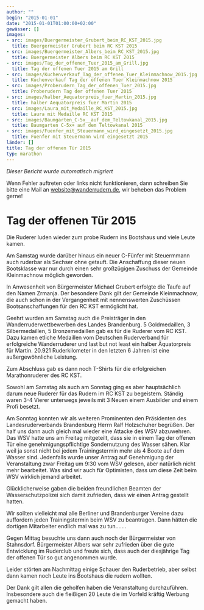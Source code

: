 ```yaml
---
author: ""
begin: "2015-01-01"
date: "2015-01-01T01:00:00+02:00"
gewässer: []
images:
- src: images/Buergermeister_Grubert_beim_RC_KST_2015.jpg
  title: Buergermeister Grubert beim RC KST 2015
- src: images/Buergermeister_Albers_beim_RC_KST_2015.jpg
  title: Buergermeister Albers beim RC KST 2015
- src: images/Tag_der_offenen_Tuer_2015_am_Grill.jpg
  title: Tag der offenen Tuer 2015 am Grill
- src: images/Kuchenverkauf_Tag_der_offenen_Tuer_Kleinmachnow_2015.jpg
  title: Kuchenverkauf Tag der offenen Tuer Kleinmachnow 2015
- src: images/Proberudern_Tag_der_offenen_Tuer_2015.jpg
  title: Proberudern Tag der offenen Tuer 2015
- src: images/halber_Aequatorpreis_fuer_Martin_2015.jpg
  title: halber Aequatorpreis fuer Martin 2015
- src: images/Laura_mit_Medaille_RC_KST_2015.jpg
  title: Laura mit Medaille RC KST 2015
- src: images/Baumgarten_C-5x__auf_dem_Teltowkanal_2015.jpg
  title: Baumgarten C-5x+ auf dem Teltowkanal 2015
- src: images/Fuenfer_mit_Steuermann_wird_eingesetzt_2015.jpg
  title: Fuenfer mit Steuermann wird eingesetzt 2015
länder: []
title: Tag der offenen Tür 2015
typ: marathon
---
```



*Dieser Bericht wurde automatisch migriert*

Wenn Fehler auftreten oder links nicht funktionieren, dann schreiben Sie bitte eine Mail an website@wanderrudern.de, wir beheben das Problem gerne!



# Tag der offenen Tür 2015


Die Ruderer luden wieder zum probe Rudern ins Bootshaus und viele Leute kamen.

Am Samstag wurde darüber hinaus ein neuer C-Fünfer mit Steuermmann auch ruderbar als Sechser ohne getauft. Die Anschaffung dieser neuen Bootsklasse war nur durch einen sehr großzügigen Zuschuss der Gemeinde Kleinmachnow möglich geworden.

In Anwesenheit von Bürgermeister Michael Grubert erfolgte die Taufe auf den Namen Zrmanja. Der besondere Dank gilt der Gemeinde Kleinmachnow, die auch schon in der Vergangenheit mit nennenswerten Zuschüssen Bootsanschaffungen für den RC KST ermöglicht hat.

Geehrt wurden am Samstag auch die Preisträger in den Wanderruderwettbewerben des Landes Brandenburg. 5 Goldmedaillen, 3 Silbermedaillen, 5 Bronzemedaillen gab es für die Ruderer vom RC KST. Dazu kamen etliche Medaillen vom Deutschen Ruderverband für erfolgreiche Wanderruderer und last but not least ein halber Äquatorpreis für Martin. 20.921 Ruderkilometer in den letzten 6 Jahren ist eine außergewöhnliche Leistung.

Zum Abschluss gab es dann noch T-Shirts für die erfolgreichen Marathonruderer des RC KST.

Sowohl am Samstag als auch am Sonntag ging es aber hauptsächlich darum neue Ruderer für das Rudern im RC KST zu begeistern. Ständig waren 3-4 Vierer unterwegs jeweils mit 3 Neuen einem Ausbilder und einem Profi besetzt.

Am Sonntag konnten wir als weiteren Prominenten den Präsidenten des Landesruderverbands Brandenburg Herrn Ralf Holzschuher begrüßen. Der half uns dann auch gleich mal wieder eine Attacke des WSV abzuwehren. Das WSV hatte uns am Freitag mitgeteilt, dass sie in einem Tag der offenen Tür eine genehmigungspflichtige Sondernutzung des Wasser sähen. Klar weil ja sonst nicht bei jedem Trainingstermin mehr als 4 Boote auf dem Wasser sind. Jedenfalls wurde unser Antrag auf Genehmigung der Veranstaltung zwar Freitag um 9:30 vom WSV gelesen, aber natürlich nicht mehr bearbeitet. Was sind wir auch für Optimisten, dass um diese Zeit beim WSV wirklich jemand arbeitet.

Glücklicherweise gaben die beiden freundlichen Beamten der Wasserschutzpolizei sich damit zufrieden, dass wir einen Antrag gestellt hatten.

Wir sollten vielleicht mal alle Berliner und Brandenburger Vereine dazu auffordern jeden Trainingstermin beim WSV zu beantragen. Dann hätten die dortigen Mitarbeiter endlich mal was zu tun.......

Gegen Mittag besuchte uns dann auch noch der Bürgermeister von Stahnsdorf. Bürgermeister Albers war sehr zufrieden über die gute Entwicklung im Ruderclub und freute sich, dass auch der diesjährige Tag der offenen Tür so gut angenommen wurde.

Leider störten am Nachmittag einige Schauer den Ruderbetrieb, aber selbst dann kamen noch Leute ins Bootshaus die rudern wollten.

Der Dank gilt allen die geholfen haben die Veranstaltung durchzuführen. Insbesondere auch die fleißigen 20 Leute die im Vorfeld kräftig Werbung gemacht haben.